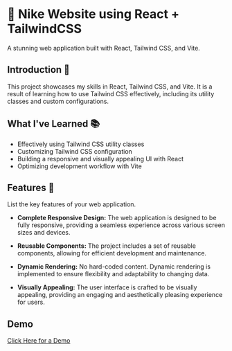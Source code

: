 # 👟 Nike Website using React + TailwindCSS

A stunning web application built with React, Tailwind CSS, and Vite.

## Introduction 🚀

This project showcases my skills in React, Tailwind CSS, and Vite. It is a result of learning how to use Tailwind CSS effectively, including its utility classes and custom configurations.

## What I've Learned 📚

- Effectively using Tailwind CSS utility classes
- Customizing Tailwind CSS configuration
- Building a responsive and visually appealing UI with React
- Optimizing development workflow with Vite

## Features 🌟

List the key features of your web application.

- **Complete Responsive Design:** The web application is designed to be fully responsive, providing a seamless experience across various screen sizes and devices.

- **Reusable Components:** The project includes a set of reusable components, allowing for efficient development and maintenance.

- **Dynamic Rendering:** No hard-coded content. Dynamic rendering is implemented to ensure flexibility and adaptability to changing data.

- **Visually Appealing:** The user interface is crafted to be visually appealing, providing an engaging and aesthetically pleasing experience for users.

## Demo

  [Click Here for a Demo](https://vinayak9669.github.io/NikeWebsiteTailwindCSS/)

